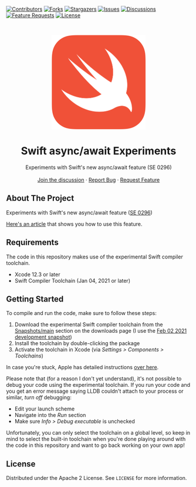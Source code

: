 <!-- PROJECT SHIELDS -->
[![Contributors][contributors-shield]][contributors-url]
[![Forks][forks-shield]][forks-url]
[![Stargazers][stars-shield]][stars-url]
[![Issues][issues-shield]][issues-url]
[![Discussions][discussions-shield]][discussions-url]
[![Feature Requests][featurerequest-shield]][featurerequest-url]
[![License][license-shield]][license-url]

<!-- PROJECT LOGO -->
<br />
<p align="center">
  <a href="https://github.com/peterfriese/Swift-Async-Await-Experiments">
    <img src="images/swift-logo-512.png" alt="Logo" width="256" height="256">
  </a>

  <h1 align="center">Swift async/await Experiments</h1>

  <p align="center">
    Experiments with Swift's new async/await feature (SE 0296)
    <br />
    <br />
    <a href="https://github.com/peterfriese/Swift-Async-Await-Experiments/discussions">Join the discussion</a>
    ·
    <a href="https://github.com/peterfriese/Swift-Async-Await-Experiments/issues">Report Bug</a>
    ·
    <a href="https://github.com/peterfriese/Swift-Async-Await-Experiments/issues">Request Feature</a>
  </p>
</p>


<!-- ABOUT THE PROJECT -->
## About The Project

Experiments with Swift's new async/await feature ([SE 0296](https://github.com/apple/swift-evolution/blob/main/proposals/0296-async-await.md))

[Here's an article](https://peterfriese.dev/async-await-in-swiftui/) that shows you how to use this feature.

## Requirements
The code in this repository makes use of the experimental Swift compiler toolchain.

* Xcode 12.3 or later
* Swift Compiler Toolchain (Jan 04, 2021 or later)

<!-- GETTING STARTED -->
## Getting Started

To compile and run the code, make sure to follow these steps:

1. Download the experimental Swift compiler toolchain from the [Snapshots/main](https://swift.org/download/#snapshots) section on the downloads page (I use the [Feb 02 2021 development snapshot](https://swift.org/builds/development/xcode/swift-DEVELOPMENT-SNAPSHOT-2021-02-02-a/swift-DEVELOPMENT-SNAPSHOT-2021-02-02-a-osx.pkg))
2. Install the toolchain by double-clicking the package
3. Activate the toolchain in Xcode (via _Settings > Components > Toolchains_)

In case you're stuck, Apple has detailed instructions [over here](https://developer.apple.com/library/archive/documentation/ToolsLanguages/Conceptual/Xcode_Overview/AlternativeToolchains.html).

Please note that (for a reason I don't yet understand), it's not possible to debug your code using the experimental toolchain. If you run your code and you get an error message saying LLDB couldn't attach to your process or similar, _turn off_ debugging:

* Edit your launch scheme
* Navigate into the _Run_ section
* Make sure _Info > Debug executable_ is unchecked

Unfortunately, you can only select the toolchain on a global level, so keep in mind to select the built-in toolchain when you're done playing around with the code in this repository and want to go back working on your own app!

<!-- LICENSE -->
## License

Distributed under the Apache 2 License. See `LICENSE` for more information.


<!-- MARKDOWN LINKS & IMAGES -->
<!-- https://www.markdownguide.org/basic-syntax/#reference-style-links -->
[contributors-shield]: https://img.shields.io/github/contributors/peterfriese/Swift-Async-Await-Experiments.svg?style=flat-square
[contributors-url]: https://github.com/peterfriese/Swift-Async-Await-Experiments/graphs/contributors
[forks-shield]: https://img.shields.io/github/forks/peterfriese/Swift-Async-Await-Experiments.svg?style=flat-square
[forks-url]: https://github.com/peterfriese/Swift-Async-Await-Experiments/network/members
[stars-shield]: https://img.shields.io/github/stars/peterfriese/Swift-Async-Await-Experiments.svg?style=flat-square
[stars-url]: https://github.com/peterfriese/Swift-Async-Await-Experiments/stargazers
[issues-shield]: https://img.shields.io/github/issues/peterfriese/Swift-Async-Await-Experiments.svg?style=flat-square
[issues-url]: https://github.com/peterfriese/Swift-Async-Await-Experiments/issues
[license-shield]: https://img.shields.io/github/license/peterfriese/Swift-Async-Await-Experiments.svg?style=flat-square
[license-url]: https://github.com/peterfriese/Swift-Async-Await-Experiments/blob/master/LICENSE.txt

[linkedin-shield]: https://img.shields.io/badge/-LinkedIn-black.svg?style=flat-square&logo=linkedin&colorB=555
[linkedin-url]: https://www.linkedin.com/in/peterfriese
[product-screenshot]: images/screenshot.png

[swift-shield]: https://img.shields.io/badge/swift-5.4_trunk-FA7343?logo=swift&color=FA7343&style=flat-square
[swift-url]: https://swift.org

[xcode-shield]: https://img.shields.io/badge/xcode-12.5_beta-1575F9?logo=Xcode&style=flat-square
[xcode-url]: https://developer.apple.com/xcode/

[featurerequest-url]: https://github.com/peterfriese/Swift-Async-Await-Experiments/issues/new?assignees=&labels=type%3A+feature+request&template=feature_request.md
[featurerequest-shield]: https://img.shields.io/github/issues/peterfriese/Swift-Async-Await-Experiments/feature-request?logo=github&style=flat-square
[discussions-url]: https://github.com/peterfriese/Swift-Async-Await-Experiments/discussions
[discussions-shield]: https://img.shields.io/badge/discussions-brightgreen?logo=github&style=flat-square